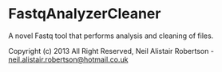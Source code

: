FastqAnalyzerCleaner
====================

A novel Fastq tool that performs analysis and cleaning of files.


Copyright (c) 2013 All Right Reserved, Neil Alistair Robertson - neil.alistair.robertson@hotmail.co.uk


